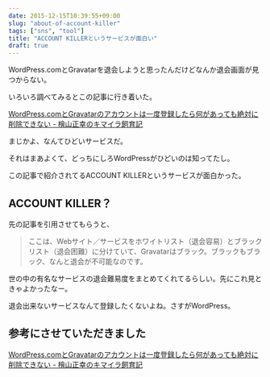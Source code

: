 ```yaml
---
date: 2015-12-15T10:39:55+09:00
slug: "about-of-account-killer"
tags: ["sns", "tool"]
title: "ACCOUNT KILLERというサービスが面白い"
draft: true
---
```


WordPress.comとGravatarを退会しようと思ったんだけどなんか退会画面が見つからない。

いろいろ調べてみるとこの記事に行き着いた。

[WordPress.comとGravatarのアカウントは一度登録したら何があっても絶対に削除できない - 檜山正幸のキマイラ飼育記](http://d.hatena.ne.jp/m-hiyama/20150915/1442277074)

まじかよ、なんてひどいサービスだ。

それはまあよくて、どっちにしろWordPressがひどいのは知ってたし。

この記事で紹介されてるACCOUNT KILLERというサービスが面白かった。

## ACCOUNT KILLER？

先の記事を引用させてもらうと、

>ここは、Webサイト／サービスをホワイトリスト（退会容易）とブラックリスト（退会困難）に分けていて、Gravatarはブラック。ブラックもブラック、なんと退会が不可能なのです。

世の中の有名なサービスの退会難易度をまとめてくれてるらしい。先にこれ見ときゃよかったなー。

退会出来ないサービスなんて登録したくないよね。さすがWordPress。

## 参考にさせていただきました

[WordPress.comとGravatarのアカウントは一度登録したら何があっても絶対に削除できない - 檜山正幸のキマイラ飼育記](http://d.hatena.ne.jp/m-hiyama/20150915/1442277074)

